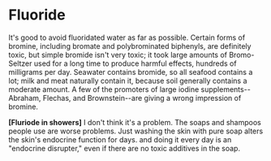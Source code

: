 # Fluoride

It's good to avoid fluoridated water as far as possible. Certain forms of bromine, including bromate and polybrominated biphenyls, are definitely toxic, but simple bromide isn't very toxic; it took large amounts of Bromo-Seltzer used for a long time to produce harmful effects, hundreds of milligrams per day. Seawater contains bromide, so all seafood contains a lot; milk and meat naturally contain it, because soil generally contains a moderate amount. A few of the promoters of large iodine supplements--Abraham, Flechas, and Brownstein--are giving a wrong impression of bromine.

**[Fluriode in showers]**
I don't think it's a problem. The soaps and shampoos people use are worse problems. Just washing the skin with pure soap alters the skin's endocrine function for days. and doing it every day is an "endocrine disrupter," even if there are no toxic additives in the soap.
